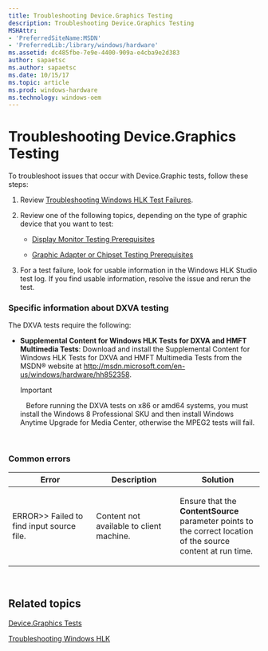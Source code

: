 ```yaml
---
title: Troubleshooting Device.Graphics Testing
description: Troubleshooting Device.Graphics Testing
MSHAttr:
- 'PreferredSiteName:MSDN'
- 'PreferredLib:/library/windows/hardware'
ms.assetid: dc485fbe-7e9e-4400-909a-e4cba9e2d383
author: sapaetsc
ms.author: sapaetsc
ms.date: 10/15/17
ms.topic: article
ms.prod: windows-hardware
ms.technology: windows-oem
---
```


# Troubleshooting Device.Graphics Testing


To troubleshoot issues that occur with Device.Graphic tests, follow these steps:

1.  Review [Troubleshooting Windows HLK Test Failures](..\user\troubleshooting-windows-hlk-test-failures.md).

2.  Review one of the following topics, depending on the type of graphic device that you want to test:

    -   [Display Monitor Testing Prerequisites](display-monitor-testing-prerequisites.md)

    -   [Graphic Adapter or Chipset Testing Prerequisites](graphic-adapter-or-chipset-testing-prerequisites.md)

3.  For a test failure, look for usable information in the Windows HLK Studio test log. If you find usable information, resolve the issue and rerun the test.

### <span id="Specific_information_about_DXVA_testing"></span><span id="specific_information_about_dxva_testing"></span><span id="SPECIFIC_INFORMATION_ABOUT_DXVA_TESTING"></span>Specific information about DXVA testing

The DXVA tests require the following:

-   **Supplemental Content for Windows HLK Tests for DXVA and HMFT Multimedia Tests**: Download and install the Supplemental Content for Windows HLK Tests for DXVA and HMFT Multimedia Tests from the MSDN® website at <http://msdn.microsoft.com/en-us/windows/hardware/hh852358>.

    >[!IMPORTANT]
    >  
    Before running the DXVA tests on x86 or amd64 systems, you must install the Windows 8 Professional SKU and then install Windows Anytime Upgrade for Media Center, otherwise the MPEG2 tests will fail.

     

### <span id="Common_errors"></span><span id="common_errors"></span><span id="COMMON_ERRORS"></span>Common errors

<table>
<colgroup>
<col width="33%" />
<col width="33%" />
<col width="33%" />
</colgroup>
<thead>
<tr class="header">
<th>Error</th>
<th>Description</th>
<th>Solution</th>
</tr>
</thead>
<tbody>
<tr class="odd">
<td><p>ERROR&gt;&gt; Failed to find input source file.</p></td>
<td><p>Content not available to client machine.</p></td>
<td><p>Ensure that the <strong>ContentSource</strong> parameter points to the correct location of the source content at run time.</p></td>
</tr>
</tbody>
</table>

 

## <span id="related_topics"></span>Related topics


[Device.Graphics Tests](device-graphics-tests.md)

[Troubleshooting Windows HLK](..\user\troubleshooting-windows-hlk.md)

 

 







